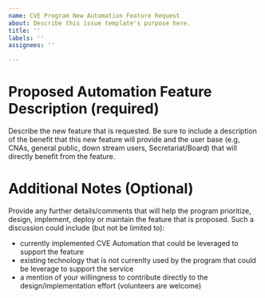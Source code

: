 ```yaml
---
name: CVE Program New Automation Feature Request
about: Describe this issue template's purpose here.
title: ''
labels: ''
assignees: ''

---
```


# Proposed Automation Feature Description (required)
Describe the new feature that is requested.   Be sure to include a description of the benefit that this new feature will provide and the user base (e.g, CNAs, general public, down stream users, Secretariat/Board) that will directly benefit from the feature. 

# Additional Notes (Optional)
Provide any further details/comments that will help the program prioritize, design, implement, deploy or maintain the feature that is proposed.    Such a discussion could include (but not be limited to):
- currently implemented CVE Automation that could be leveraged to support the feature
- existing technology that is not currenlty used by the program  that could be leverage to support the service
-  a mention of your willingness to contribute directly to the design/implementation effort (volunteers are welcome)
